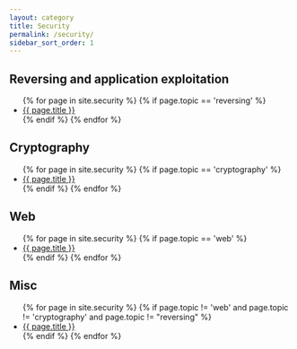```yaml
---
layout: category
title: Security
permalink: /security/
sidebar_sort_order: 1
---
```


<h2>Reversing and application exploitation</h2>
<ul>
  {% for page in site.security %}
    {% if page.topic == 'reversing' %}
      <li>
        <a href="{{ page.url }}">{{ page.title }}</a>
      </li>
    {% endif %}
  {% endfor %}
</ul>


<h2>Cryptography</h2>
<ul>
  {% for page in site.security %}
    {% if page.topic == 'cryptography' %}
      <li>
        <a href="{{ page.url }}">{{ page.title }}</a>
      </li>
    {% endif %}
  {% endfor %}
</ul>


<h2>Web</h2>
<ul>
  {% for page in site.security %}
    {% if page.topic == 'web' %}
      <li>
        <a href="{{ page.url }}">{{ page.title }}</a>
      </li>
    {% endif %}
  {% endfor %}
</ul>


<h2>Misc</h2>
<ul>
  {% for page in site.security %}
    {% if page.topic != 'web' and page.topic != 'cryptography' and page.topic != "reversing" %}
      <li>
        <a href="{{ page.url }}">{{ page.title }}</a>
      </li>
    {% endif %}
  {% endfor %}
</ul>
